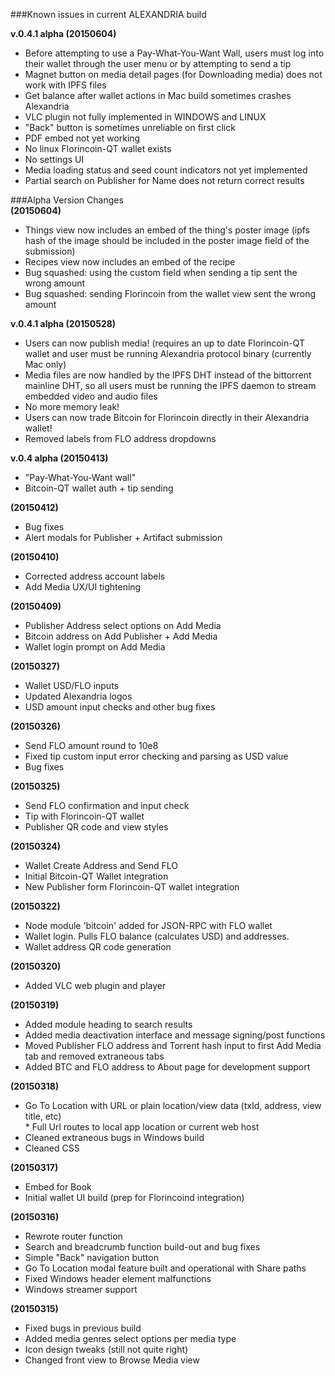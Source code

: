 ###Known issues in current ALEXANDRIA build  

**v.0.4.1 alpha (20150604)**  
* Before attempting to use a Pay-What-You-Want Wall, users must log into their wallet through the user menu or by attempting to send a tip  
* Magnet button on media detail pages (for Downloading media) does not work with IPFS files  
* Get balance after wallet actions in Mac build sometimes crashes Alexandria  
* VLC plugin not fully implemented in WINDOWS and LINUX  
* "Back" button is sometimes unreliable on first click  
* PDF embed not yet working  
* No linux Florincoin-QT wallet exists  
* No settings UI  
* Media loading status and seed count indicators not yet implemented  
* Partial search on Publisher for Name does not return correct results  
    
###Alpha Version Changes  
**(20150604)**
* Things view now includes an embed of the thing's poster image (ipfs hash of the image should be included in the poster image field of the submission)
* Recipes view now includes an embed of the recipe
* Bug squashed: using the custom field when sending a tip sent the wrong amount
* Bug squashed: sending Florincoin from the wallet view sent the wrong amount

**v.0.4.1 alpha (20150528)**  
* Users can now publish media! (requires an up to date Florincoin-QT wallet and user must be running Alexandria protocol binary (currently Mac only)  
* Media files are now handled by the IPFS DHT instead of the bittorrent mainline DHT, so all users must be running the IPFS daemon to stream embedded video and audio files  
* No more memory leak!  
* Users can now trade Bitcoin for Florincoin directly in their Alexandria wallet!  
* Removed labels from FLO address dropdowns  

**v.0.4 alpha (20150413)**   
* "Pay-What-You-Want wall"  
* Bitcoin-QT wallet auth + tip sending  
  
**(20150412)**
* Bug fixes  
* Alert modals for Publisher + Artifact submission  
  
**(20150410)**  
* Corrected address account labels  
* Add Media UX/UI tightening  
  
**(20150409)**  
* Publisher Address select options on Add Media  
* Bitcoin address on Add Publisher + Add Media  
* Wallet login prompt on Add Media  

**(20150327)**  
* Wallet USD/FLO inputs  
* Updated Alexandria logos  
* USD amount input checks and other bug fixes  

**(20150326)**  
* Send FLO amount round to 10e8  
* Fixed tip custom input error checking and parsing as USD value  
* Bug fixes  

**(20150325)**  
* Send FLO confirmation and input check  
* Tip with Florincoin-QT wallet  
* Publisher QR code and view styles  

**(20150324)**  
* Wallet Create Address and Send FLO  
* Initial Bitcoin-QT Wallet integration  
* New Publisher form Florincoin-QT wallet integration  

**(20150322)**  
* Node module 'bitcoin' added for JSON-RPC with FLO wallet  
* Wallet login. Pulls FLO balance (calculates USD) and addresses.  
* Wallet address QR code generation  

**(20150320)**  
* Added VLC web plugin and player  

**(20150319)**  
* Added module heading to search results  
* Added media deactivation interface and message signing/post functions  
* Moved Publisher FLO address and Torrent hash input to first Add Media tab and removed extraneous tabs  
* Added BTC and FLO address to About page for development support  

**(20150318)**    
* Go To Location with URL or plain location/view data (txId, address, view title, etc)  
      * Full Url routes to local app location or current web host  
* Cleaned extraneous bugs in Windows build  
* Cleaned CSS  

**(20150317)**  
* Embed for Book  
* Initial wallet UI build (prep for Florincoind integration)  

**(20150316)**  
* Rewrote router function  
* Search and breadcrumb function build-out and bug fixes  
* Simple "Back" navigation button  
* Go To Location modal feature built and operational with Share paths  
* Fixed Windows header element malfunctions  
* Windows streamer support  

**(20150315)**  
* Fixed bugs in previous build  
* Added media genres select options per media type  
* Icon design tweaks (still not quite right)  
* Changed front view to Browse Media view  
